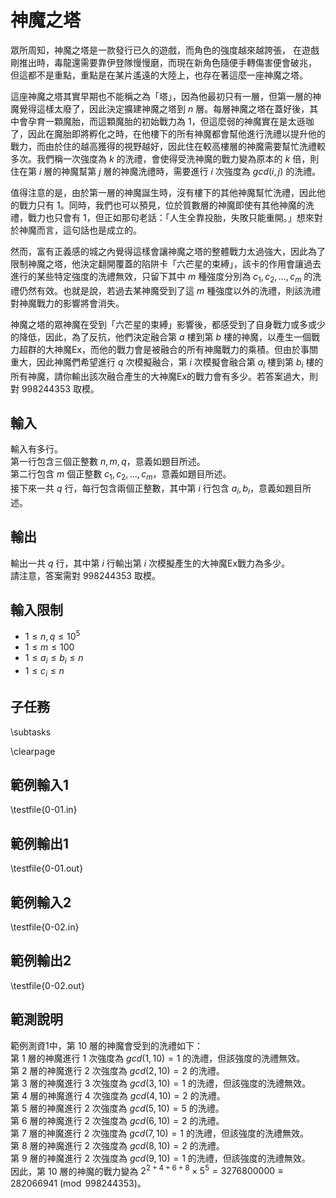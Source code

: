 # 神魔之塔

眾所周知，神魔之塔是一款發行已久的遊戲，而角色的強度越來越誇張，
在遊戲剛推出時，毒龍還需要靠伊登隊慢慢磨，而現在新角色隨便手轉傷害便會破兆，
但這都不是重點，重點是在某片遙遠的大陸上，也存在著這麼一座神魔之塔。

這座神魔之塔其實早期也不能稱之為「塔」，因為他最初只有一層，但第一層的神魔覺得這樣太廢了，因此決定擴建神魔之塔到 $n$ 層。每層神魔之塔在蓋好後，其中會孕育一顆魔胎，而這顆魔胎的初始戰力為 $1$，但這麼弱的神魔實在是太遜咖了，因此在魔胎即將孵化之時，在他樓下的所有神魔都會幫他進行洗禮以提升他的戰力，而由於住的越高獲得的視野越好，因此住在較高樓層的神魔需要幫忙洗禮較多次。我們稱一次強度為 $k$ 的洗禮，會使得受洗神魔的戰力變為原本的 $k$ 倍，則住在第 $i$ 層的神魔幫第 $j$ 層的神魔洗禮時，需要進行 $i$ 次強度為 $gcd(i, j)$ 的洗禮。

值得注意的是，由於第一層的神魔誕生時，沒有樓下的其他神魔幫忙洗禮，因此他的戰力只有 $1$。同時，我們也可以預見，位於質數層的神魔即使有其他神魔的洗禮，戰力也只會有 $1$，但正如那句老話：「人生全靠投胎，失敗只能重開。」想來對於神魔而言，這句話也是成立的。

然而，富有正義感的城之內覺得這樣會讓神魔之塔的整體戰力太過強大，因此為了限制神魔之塔，他決定翻開覆蓋的陷阱卡「六芒星的束縛」，該卡的作用會讓過去進行的某些特定強度的洗禮無效，只留下其中 $m$ 種強度分別為 $c_1, c_2, ..., c_m$ 的洗禮仍然有效。也就是說，若過去某神魔受到了這 $m$ 種強度以外的洗禮，則該洗禮對神魔戰力的影響將會消失。

神魔之塔的眾神魔在受到「六芒星的束縛」影響後，都感受到了自身戰力或多或少的降低，因此，為了反抗，他們決定融合第 $a$ 樓到第 $b$ 樓的神魔，以產生一個戰力超群的大神魔Ex，而他的戰力會是被融合的所有神魔戰力的乘積。但由於事關重大，因此神魔們希望進行 $q$ 次模擬融合，第 $i$ 次模擬會融合第 $a_i$ 樓到第 $b_i$ 樓的所有神魔，請你輸出該次融合產生的大神魔Ex的戰力會有多少。若答案過大，則對 $998244353$ 取模。

## 輸入
輸入有多行。\
第一行包含三個正整數 $n, m, q$，意義如題目所述。\
第二行包含 $m$ 個正整數 $c_1, c_2, ..., c_m$，意義如題目所述。\
接下來一共 $q$ 行，每行包含兩個正整數，其中第 $i$ 行包含 $a_i, b_i$，意義如題目所述。

## 輸出
輸出一共 $q$ 行，其中第 $i$ 行輸出第 $i$ 次模擬產生的大神魔Ex戰力為多少。\
請注意，答案需對 $998244353$ 取模。

## 輸入限制
- $1\le n, q \le 10^{5}$
- $1\le m \le 100$
- $1\le a_i \le b_i \le n$
- $1\le c_i \le n$

## 子任務
\subtasks

\clearpage

## 範例輸入1
\testfile{0-01.in}

## 範例輸出1
\testfile{0-01.out}

## 範例輸入2
\testfile{0-02.in}

## 範例輸出2
\testfile{0-02.out}

## 範測說明
範例測資1中，第 $10$ 層的神魔會受到的洗禮如下：\
第 $1$ 層的神魔進行 $1$ 次強度為 $gcd(1,10)=1$ 的洗禮，但該強度的洗禮無效。\
第 $2$ 層的神魔進行 $2$ 次強度為 $gcd(2, 10)=2$ 的洗禮。\
第 $3$ 層的神魔進行 $3$ 次強度為 $gcd(3, 10)=1$ 的洗禮，但該強度的洗禮無效。\
第 $4$ 層的神魔進行 $4$ 次強度為 $gcd(4, 10)=2$ 的洗禮。\
第 $5$ 層的神魔進行 $2$ 次強度為 $gcd(5, 10)=5$ 的洗禮。\
第 $6$ 層的神魔進行 $2$ 次強度為 $gcd(6, 10)=2$ 的洗禮。\
第 $7$ 層的神魔進行 $2$ 次強度為 $gcd(7, 10)=1$ 的洗禮，但該強度的洗禮無效。\
第 $8$ 層的神魔進行 $2$ 次強度為 $gcd(8, 10)=2$ 的洗禮。\
第 $9$ 層的神魔進行 $2$ 次強度為 $gcd(9, 10)=1$ 的洗禮，但該強度的洗禮無效。\
因此，第 $10$ 層的神魔的戰力變為 $2^{2+4+6+8} \times 5^{5}=3276800000 \equiv 282066941 \pmod 998244353$。



